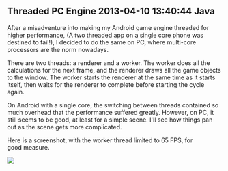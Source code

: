 Threaded PC Engine
2013-04-10 13:40:44
Java
---

After a misadventure into making my Android game engine threaded for higher performance, (A two threaded app on a single core phone was destined to fail!), I decided to do the same on PC, where multi-core processors are the norm nowadays.

There are two threads: a renderer and a worker. The worker does all the calculations for the next frame, and the renderer draws all the game objects to the window. The worker starts the renderer at the same time as it starts itself, then waits for the renderer to complete before starting the cycle again.

On Android with a single core, the switching between threads contained so much overhead that the performance suffered greatly. However, on PC, it still seems to be good, at least for a simple scene. I'll see how things pan out as the scene gets more complicated.

Here is a screenshot, with the worker thread limited to 65 FPS, for good measure.

![](/assets/import/media/2013/04/threadedpcenginetest1.png?w=545)
